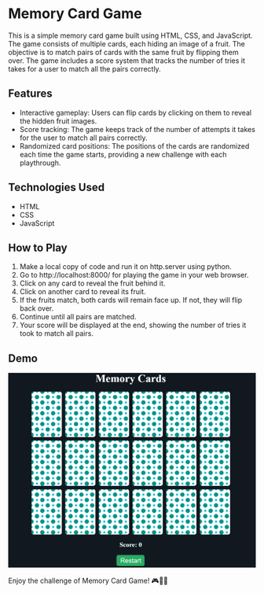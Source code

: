 # Memory Card Game

This is a simple memory card game built using HTML, CSS, and JavaScript. The game consists of multiple cards, each hiding an image of a fruit. The objective is to match pairs of cards with the same fruit by flipping them over. The game includes a score system that tracks the number of tries it takes for a user to match all the pairs correctly.

## Features

- Interactive gameplay: Users can flip cards by clicking on them to reveal the hidden fruit images.
- Score tracking: The game keeps track of the number of attempts it takes for the user to match all pairs correctly.
- Randomized card positions: The positions of the cards are randomized each time the game starts, providing a new challenge with each playthrough.

## Technologies Used

- HTML
- CSS
- JavaScript

## How to Play

1. Make a local copy of code and run it on http.server using python.
2. Go to http://localhost:8000/ for  playing the game in your web browser.
3. Click on any card to reveal the fruit behind it.
4. Click on another card to reveal its fruit.
5. If the fruits match, both cards will remain face up. If not, they will flip back over.
6. Continue until all pairs are matched.
7. Your score will be displayed at the end, showing the number of tries it took to match all pairs.

## Demo

![Demo](./demo/Memory-Card-Game.gif)



Enjoy the challenge of Memory Card Game! 🎮🍏🍊